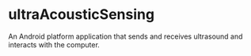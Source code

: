 # ultraAcousticSensing

An Android platform application that sends and receives ultrasound and interacts with the computer.